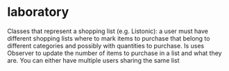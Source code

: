 # laboratory
Classes that represent a shopping list (e.g. Listonic): a user must have different shopping lists where to mark items to purchase that belong to different categories and possibly with quantities to purchase. 
Is uses Observer to update the number of items to purchase in a list and what they are. You can either have multiple users sharing the same list
